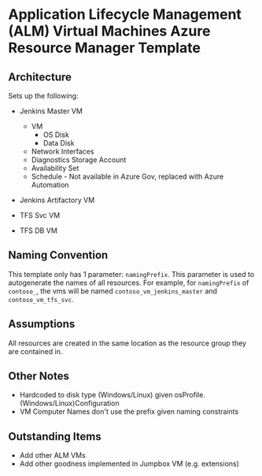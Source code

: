 # Application Lifecycle Management (ALM) Virtual Machines Azure Resource Manager Template

## Architecture
Sets up the following:
* Jenkins Master VM
  * VM
    * OS Disk
    * Data Disk
  * Network Interfaces
  * Diagnostics Storage Account
  * Availability Set
  * Schedule - Not available in Azure Gov, replaced with Azure Automation

* Jenkins Artifactory VM
* TFS Svc VM
* TFS DB VM

## Naming Convention
This template only has 1 parameter: `namingPrefix`. This parameter is used to autogenerate the names of all resources. For example, for `namingPrefix` of `contoso_`, the vms will be named `contoso_vm_jenkins_master` and `contoso_vm_tfs_svc`.

## Assumptions
All resources are created in the same location as the resource group they are contained in.

## Other Notes
* Hardcoded to disk type (Windows/Linux) given osProfile.(Windows/Linux)Configuration
* VM Computer Names don't use the prefix given naming constraints

## Outstanding Items
* Add other ALM VMs
* Add other goodness implemented in Jumpbox VM (e.g. extensions)